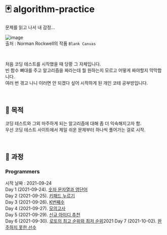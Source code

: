 # :black_joker: algorithm-practice

문제를 읽고 나서 내 감정...

![image](https://user-images.githubusercontent.com/71559880/134534932-40feb9fc-2b65-4fc6-a0d3-f7bdd71e9bb7.png)         
출처 : Norman Rockwell의 작품 `Blank Canvas`

<br>

처음 코딩 테스트를 시작했을 때 당황 그 자체입니다.       
빈 함수 뼈대를 주고 알고리즘을 짜라는데 뭘 원하는지 모르고 어떻게 짜야할지 막막합니다.          
여러 번 겪고 나니 이러면 안 되겠다 싶어 시작하게 된 개인 코테 공부방입니다.

<br>

## :thought_balloon: 목적
코딩 테스트와 그외 마주하게 되는 알고리즘에 대해 좀 더 익숙해지고자 함.      
우선 코딩 테스트 사이트에서 제일 쉬운 문제부터 하나씩 풀어가는 걸로 시작.

<br>

## :feet: 과정
### Programmers
시작 날짜 : 2021-09-24              
Day 1 (2021-09-24). [숫자 문자열과 영단어](https://programmers.co.kr/learn/courses/30/lessons/81301)         
Day 2 (2021-09-25). [키패드 누르기](https://programmers.co.kr/learn/courses/30/lessons/67256)         
Day 3 (2021-09-26). [K번째수](https://programmers.co.kr/learn/courses/30/lessons/42748)          
Day 4 (2021-09-27). [모의고사](https://programmers.co.kr/learn/courses/30/lessons/42840)          
Day 5 (2021-09-29). [신규 아이디 추천](https://programmers.co.kr/learn/courses/30/lessons/72410)            
Day 6 (2021-09-30). [로또의 최고 순위와 최저 순위](https://programmers.co.kr/learn/courses/30/lessons/77484)2021
Day 7 (2021-10-02). [완주하지 못한 선수](https://programmers.co.kr/learn/courses/30/lessons/42576)
